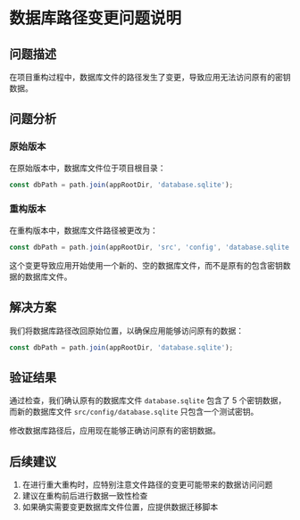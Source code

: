 # 数据库路径变更问题说明

## 问题描述

在项目重构过程中，数据库文件的路径发生了变更，导致应用无法访问原有的密钥数据。

## 问题分析

### 原始版本
在原始版本中，数据库文件位于项目根目录：
```javascript
const dbPath = path.join(appRootDir, 'database.sqlite');
```

### 重构版本
在重构版本中，数据库文件路径被更改为：
```javascript
const dbPath = path.join(appRootDir, 'src', 'config', 'database.sqlite');
```

这个变更导致应用开始使用一个新的、空的数据库文件，而不是原有的包含密钥数据的数据库文件。

## 解决方案

我们将数据库路径改回原始位置，以确保应用能够访问原有的数据：
```javascript
const dbPath = path.join(appRootDir, 'database.sqlite');
```

## 验证结果

通过检查，我们确认原有的数据库文件 `database.sqlite` 包含了 5 个密钥数据，而新的数据库文件 `src/config/database.sqlite` 只包含一个测试密钥。

修改数据库路径后，应用现在能够正确访问原有的密钥数据。

## 后续建议

1. 在进行重大重构时，应特别注意文件路径的变更可能带来的数据访问问题
2. 建议在重构前后进行数据一致性检查
3. 如果确实需要变更数据库文件位置，应提供数据迁移脚本